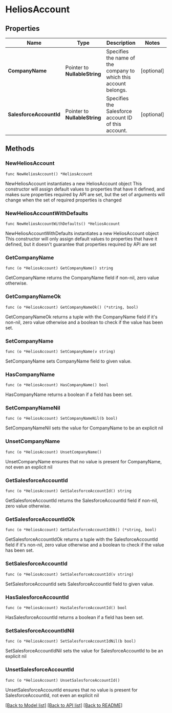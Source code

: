 # HeliosAccount

## Properties

Name | Type | Description | Notes
------------ | ------------- | ------------- | -------------
**CompanyName** | Pointer to **NullableString** | Specifies the name of the company to which this account belongs. | [optional] 
**SalesforceAccountId** | Pointer to **NullableString** | Specifies the Salesforce account ID of this account. | [optional] 

## Methods

### NewHeliosAccount

`func NewHeliosAccount() *HeliosAccount`

NewHeliosAccount instantiates a new HeliosAccount object
This constructor will assign default values to properties that have it defined,
and makes sure properties required by API are set, but the set of arguments
will change when the set of required properties is changed

### NewHeliosAccountWithDefaults

`func NewHeliosAccountWithDefaults() *HeliosAccount`

NewHeliosAccountWithDefaults instantiates a new HeliosAccount object
This constructor will only assign default values to properties that have it defined,
but it doesn't guarantee that properties required by API are set

### GetCompanyName

`func (o *HeliosAccount) GetCompanyName() string`

GetCompanyName returns the CompanyName field if non-nil, zero value otherwise.

### GetCompanyNameOk

`func (o *HeliosAccount) GetCompanyNameOk() (*string, bool)`

GetCompanyNameOk returns a tuple with the CompanyName field if it's non-nil, zero value otherwise
and a boolean to check if the value has been set.

### SetCompanyName

`func (o *HeliosAccount) SetCompanyName(v string)`

SetCompanyName sets CompanyName field to given value.

### HasCompanyName

`func (o *HeliosAccount) HasCompanyName() bool`

HasCompanyName returns a boolean if a field has been set.

### SetCompanyNameNil

`func (o *HeliosAccount) SetCompanyNameNil(b bool)`

 SetCompanyNameNil sets the value for CompanyName to be an explicit nil

### UnsetCompanyName
`func (o *HeliosAccount) UnsetCompanyName()`

UnsetCompanyName ensures that no value is present for CompanyName, not even an explicit nil
### GetSalesforceAccountId

`func (o *HeliosAccount) GetSalesforceAccountId() string`

GetSalesforceAccountId returns the SalesforceAccountId field if non-nil, zero value otherwise.

### GetSalesforceAccountIdOk

`func (o *HeliosAccount) GetSalesforceAccountIdOk() (*string, bool)`

GetSalesforceAccountIdOk returns a tuple with the SalesforceAccountId field if it's non-nil, zero value otherwise
and a boolean to check if the value has been set.

### SetSalesforceAccountId

`func (o *HeliosAccount) SetSalesforceAccountId(v string)`

SetSalesforceAccountId sets SalesforceAccountId field to given value.

### HasSalesforceAccountId

`func (o *HeliosAccount) HasSalesforceAccountId() bool`

HasSalesforceAccountId returns a boolean if a field has been set.

### SetSalesforceAccountIdNil

`func (o *HeliosAccount) SetSalesforceAccountIdNil(b bool)`

 SetSalesforceAccountIdNil sets the value for SalesforceAccountId to be an explicit nil

### UnsetSalesforceAccountId
`func (o *HeliosAccount) UnsetSalesforceAccountId()`

UnsetSalesforceAccountId ensures that no value is present for SalesforceAccountId, not even an explicit nil

[[Back to Model list]](../README.md#documentation-for-models) [[Back to API list]](../README.md#documentation-for-api-endpoints) [[Back to README]](../README.md)


